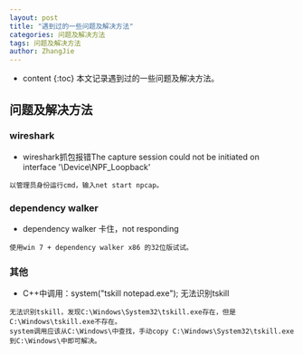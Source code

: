 ```yaml
---
layout: post
title: "遇到过的一些问题及解决方法"
categories: 问题及解决方法
tags: 问题及解决方法
author: ZhangJie
---
```


* content
{:toc}
本文记录遇到过的一些问题及解决方法。




## 问题及解决方法

### wireshark

- wireshark抓包报错The capture session could not be initiated on interface '\Device\NPF_Loopback'

```
以管理员身份运行cmd，输入net start npcap。
```


### dependency walker

- dependency walker 卡住，not responding

```
使用win 7 + dependency walker x86 的32位版试试。
```


### 其他

- C++中调用：system("tskill notepad.exe"); 无法识别tskill

```
无法识别tskill，发现C:\Windows\System32\tskill.exe存在，但是C:\Windows\tskill.exe不存在。
system调用应该从C:\Windows\中查找，手动copy C:\Windows\System32\tskill.exe到C:\Windows\中即可解决。
```

